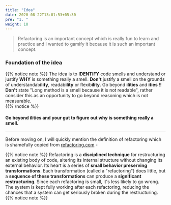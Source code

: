 ```yaml
---
title: "Idea"
date: 2020-08-22T13:01:53+05:30
pre: "1. "
weight: 10
---
```


> Refactoring is an important concept which is really fun to learn and practice and I wanted to gamify it because it is such an important concept.


### Foundation of the idea 

{{% notice note %}} 
The idea is to **IDENTIFY** code smells and understand or justify **WHY** is something really a smell. 
**Don't** justify a smell on the grounds of understandab**ility**, readab**ility** or flexib**ility**. Go beyond **ilities** and **ities** !! 
**Don't** state "Long method is a smell because it is not readable", rather consider this as an opportunity to go beyond reasoning which is not measurable.   
{{% /notice %}}
 
#### Go beyond ilities and your gut to figure out why is something really a smell.

---

Before moving on, I will quickly mention the definition of refactoring which is shamefully copied from [refactoring.com](https://refactoring.com) - 

{{% notice note %}} 
Refactoring is a **disciplined technique** for restructuring an existing body of code, altering its internal structure without changing its external behavior. Its heart is a series of **small behavior preserving transformations**. Each transformation (called a "refactoring") does little, but a **sequence of these transformations** can produce a **significant restructuring**. Since each refactoring is small, it's less likely to go wrong. The system is kept fully working after each refactoring, reducing the chances that a system can get seriously broken during the restructuring.
{{% notice note %}} 
